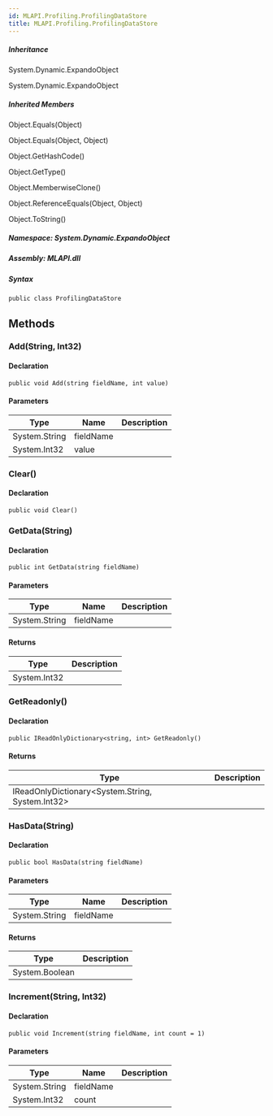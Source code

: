 ```yaml
---  
id: MLAPI.Profiling.ProfilingDataStore  
title: MLAPI.Profiling.ProfilingDataStore  
---
```


<div class="markdown level0 summary">

</div>

<div class="markdown level0 conceptual">

</div>

<div class="inheritance">

##### Inheritance

<div class="level0">

System.Dynamic.ExpandoObject

</div>

<div class="level1">

System.Dynamic.ExpandoObject

</div>

</div>

<div class="inheritedMembers">

##### Inherited Members

<div>

Object.Equals(Object)

</div>

<div>

Object.Equals(Object, Object)

</div>

<div>

Object.GetHashCode()

</div>

<div>

Object.GetType()

</div>

<div>

Object.MemberwiseClone()

</div>

<div>

Object.ReferenceEquals(Object, Object)

</div>

<div>

Object.ToString()

</div>

</div>

##### **Namespace**: System.Dynamic.ExpandoObject

##### **Assembly**: MLAPI.dll

##### Syntax

    public class ProfilingDataStore

## Methods 

### Add(String, Int32)

<div class="markdown level1 summary">

</div>

<div class="markdown level1 conceptual">

</div>

#### Declaration

    public void Add(string fieldName, int value)

#### Parameters

| Type          | Name      | Description |
|---------------|-----------|-------------|
| System.String | fieldName |             |
| System.Int32  | value     |             |

### Clear()

<div class="markdown level1 summary">

</div>

<div class="markdown level1 conceptual">

</div>

#### Declaration

    public void Clear()

### GetData(String)

<div class="markdown level1 summary">

</div>

<div class="markdown level1 conceptual">

</div>

#### Declaration

    public int GetData(string fieldName)

#### Parameters

| Type          | Name      | Description |
|---------------|-----------|-------------|
| System.String | fieldName |             |

#### Returns

| Type         | Description |
|--------------|-------------|
| System.Int32 |             |

### GetReadonly()

<div class="markdown level1 summary">

</div>

<div class="markdown level1 conceptual">

</div>

#### Declaration

    public IReadOnlyDictionary<string, int> GetReadonly()

#### Returns

| Type                                                   | Description |
|--------------------------------------------------------|-------------|
| IReadOnlyDictionary&lt;System.String, System.Int32&gt; |             |

### HasData(String)

<div class="markdown level1 summary">

</div>

<div class="markdown level1 conceptual">

</div>

#### Declaration

    public bool HasData(string fieldName)

#### Parameters

| Type          | Name      | Description |
|---------------|-----------|-------------|
| System.String | fieldName |             |

#### Returns

| Type           | Description |
|----------------|-------------|
| System.Boolean |             |

### Increment(String, Int32)

<div class="markdown level1 summary">

</div>

<div class="markdown level1 conceptual">

</div>

#### Declaration

    public void Increment(string fieldName, int count = 1)

#### Parameters

| Type          | Name      | Description |
|---------------|-----------|-------------|
| System.String | fieldName |             |
| System.Int32  | count     |             |
